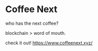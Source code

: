 # Coffee Next

who has the next coffee?

blockchain > word of mouth.

check it out!
https://www.coffeenext.xyz/
